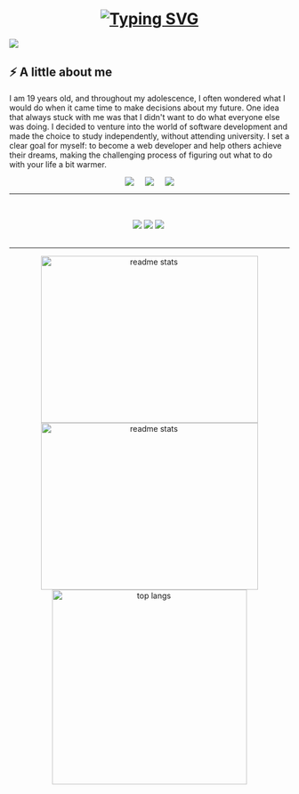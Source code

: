 <h1 align="center">
    <a href="https://git.io/typing-svg"><img src="https://readme-typing-svg.herokuapp.com?font=Fira+Code&weight=800&size=25&duration=700&pause=1000&color=BDF74C&center=true&vCenter=true&multiline=true&width=435&lines=Hola%2C+Soy+Santiago+Melo" alt="Typing SVG" /></a>
</h1>

<img src="/user.png"/>

## ⚡ A little about me

I am 19 years old, and throughout my adolescence, I often wondered what I would do when it came time to make decisions about my future.
One idea that always stuck with me was that I didn't want to do what everyone else was doing. I decided to venture into the world of software development and made the choice to study independently, without attending university.
I set a clear goal for myself: to become a web developer and help others achieve their dreams, making the challenging process of figuring out what to do with your life a bit warmer.

<div style="display: flex; justify-content: center; gap: 20px" >
<a href="mailto:santiagocano15cr7@gmail.com">
    <img src="https://img.shields.io/badge/Gmail-333333?style=for-the-badge&logo=gmail&logoColor=red" />
  </a>
  <a href="https://www.linkedin.com/in/santiago-melo-7b25732a5/" target="_blank">
    <img src="https://img.shields.io/badge/LinkedIn-0077B5?style=for-the-badge&logo=linkedin&logoColor=white" target="_blank" />
  </a>
  <a href="https://portafolio-dev-santi.vercel.app/id" target="_blank">
     <img src="https://img.shields.io/badge/Portfolio-FF5722?style=for-the-badge&logo=todoist&logoColor=white" target="_blank" />
  </a>
</div>
 <hr/>

<br/>
<div align="center" >
    <img src="https://skillicons.dev/icons?i=html,css,javascript,react,typescript,next,tailwind" />
    <img style="margin-top: 15px;" src="https://skillicons.dev/icons?i=materialui,sass,styledcomponents,git,github,mongo,firebase" />
    <img style="margin-top: 15px;" src="https://skillicons.dev/icons?i=postman,vite,vercel,netlify,vscode,npm,figma" />
    <img style="margin-top: 15px;" src="" />
</div>

<br/>
<hr/>

<div align="center">
  <img width=390 height=300 src="https://github-readme-stats.vercel.app/api?username=SantiMelo7&theme=gruvbox&show_icons=true&hide_border=true&count_private=true" alt="readme stats" />
  <img width=390 height=300 src="https://github-readme-streak-stats.herokuapp.com/?user=SantiMelo7&theme=gruvbox&hide_border=false" alt="readme stats" />
  <img width=350 align="center" src="https://github-readme-stats.vercel.app/api/top-langs/?username=SantiMelo7&theme=gruvbox&show_icons=true&hide_border=false&layout=compact" alt="top langs" />
</div>
